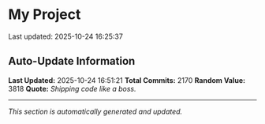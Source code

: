 # My Project


Last updated: 2025-10-24 16:25:37

































































































































































































































































































































































































































































































































































































































































































































































































































































































































































































































































































































































































































































































































































































































































































































































































































































































































































































































































































































































































































































































































































































































































































































































































































































































































































































































































## Auto-Update Information

**Last Updated:** 2025-10-24 16:51:21
**Total Commits:** 2170
**Random Value:** 3818
**Quote:** _Shipping code like a boss._

---
_This section is automatically generated and updated._